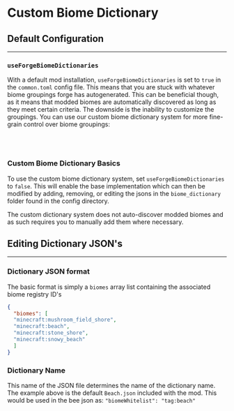 # **Custom Biome Dictionary**

## **Default Configuration**
***

### `useForgeBiomeDictionaries`

With a default mod installation, `useForgeBiomeDictionaries` is set to `true` in the `common.toml` config file. This means that you are stuck with whatever biome groupings forge has autogenerated. This can be beneficial though, as it means that modded biomes are automatically discovered as long as they meet certain criteria. The downside is the inability to customize the groupings. You can use our custom biome dictionary system for more fine-grain control over biome groupings:

<br>
<br>

### **Custom Biome Dictionary Basics**

To use the custom biome dictionary system, set `useForgeBiomeDictionaries` to `false`. This will enable the base implementation which can then be modified by adding, removing, or editing the jsons in the `biome_dictionary` folder found in the config directory.

The custom dictionary system does not auto-discover modded biomes and as such requires you to manually add them where necessary.

## **Editing Dictionary JSON's**
***

### **Dictionary JSON format**

The basic format is simply a `biomes` array list containing the associated biome registry ID's
```json
{  
  "biomes": [  
  "minecraft:mushroom_field_shore",  
  "minecraft:beach",  
  "minecraft:stone_shore",  
  "minecraft:snowy_beach"  
  ]  
}
```

### **Dictionary Name**

This name of the JSON file determines the name of the dictionary name. The example above is the default `Beach.json` included with the mod. This would be used in the bee json as: `"biomeWhitelist": "tag:beach"`
<!--stackedit_data:
eyJoaXN0b3J5IjpbMTk2MDY2MDYxOF19
-->